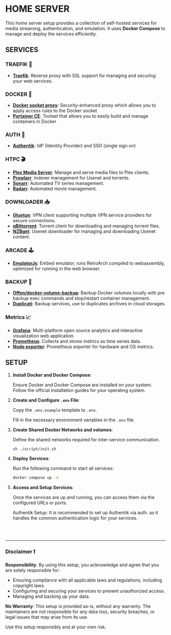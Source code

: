 # HOME SERVER

This home server setup provides a collection of self-hosted services for media streaming, authentication, and emulation. It uses **Docker Compose** to manage and deploy the services efficiently.

## SERVICES

### TRAEFIK 🚦

- **[Traefik](https://traefik.io/)**: Reverse proxy with SSL support for managing and securing your web services.


### DOCKER 🐳

- **[Docker socket proxy](https://docs.linuxserver.io/images/docker-socket-proxy/)**: Security-enhanced proxy which allows you to apply access rules to the Docker socket
- **[Portainer CE](https://docs.portainer.io/)**: Toolset that allows you to easily build and manage containers in Docker


### AUTH 🔐

- **[Authentik](https://goauthentik.io/)**: IdP (Identity Provider) and SSO (single sign on)


### HTPC 🎬

- **[Plex Media Server](https://www.plex.tv/)**: Manage and serve media files to Plex clients.
- **[Prowlarr](https://prowlarr.com/)**: Indexer management for Usenet and torrents.
- **[Sonarr](https://sonarr.tv/)**: Automated TV series management.
- **[Radarr](https://radarr.video/)**: Automated movie management.


### DOWNLOADER 📥

- **[Gluetun](https://github.com/qdm12/gluetun)**: VPN client supporting multiple VPN service providers for secure connections.
- **[qBittorrent](https://www.qbittorrent.org/)**: Torrent client for downloading and managing torrent files.
- **[NZBget](https://nzbget.net/)**: Usenet downloader for managing and downloading Usenet content.


### ARCADE 🕹️

- **[EmulatorJs](https://emulatorjs.org/)**: Embed emulator, runs RetroArch compiled to webassembly, optimized for running in the web browser.


### BACKUP 🛟

- **[Offen/docker-volume-backup](https://offen.github.io/docker-volume-backup/)**: Backup Docker volumes locally with pre backup exec commands and stop/restart container management.
- **[Duplicati](https://docs.duplicati.com/)**: Backup services, use to duplicates archives in cloud storages.


### Metrics 📈

- **[Grafana](https://grafana.com/)**: Multi-platform open source analytics and interactive visualization web application.
- **[Prometheus](https://prometheus.io)**: Collects and stores metrics as time series data.
- **[Node exporter](https://github.com/prometheus/node_exporter)**: Prometheus exporter for hardware and OS metrics.


## SETUP

1. **Install Docker and Docker Compose**:

   Ensure Docker and Docker Compose are installed on your system. Follow the official installation guides for your operating system.

2. **Create and Configure `.env` File**:

   Copy the `.env.example` template to `.env`.

   Fill in the necessary environment variables in the `.env` file.

3. **Create Shared Docker Networks and volumes**:

   Define the shared networks required for inter-service communication.

   ```sh
   sh ./script/init.sh
   ```

4. **Deploy Services**:

   Run the following command to start all services:

   ```sh
   docker compose up -d
   ```

5. **Access and Setup Services**:

    Once the services are up and running, you can access them via the configured URLs or ports.

    Authentik Setup: It is recommended to set up Authentik via auth.<your-domain> as it handles the common authentication logic for your services.


<br>
<br>


---

### Disclaimer ❗️

**Responsibility**: By using this setup, you acknowledge and agree that you are solely responsible for:

- Ensuring compliance with all applicable laws and regulations, including copyright laws.
- Configuring and securing your services to prevent unauthorized access.
- Managing and backing up your data.

**No Warranty**: This setup is provided as-is, without any warranty. The maintainers are not responsible for any data loss, security breaches, or legal issues that may arise from its use.

Use this setup responsibly and at your own risk.